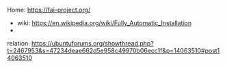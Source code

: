 Home: https://fai-project.org/
- wiki: https://en.wikipedia.org/wiki/Fully_Automatic_Installation
- 
relation: https://ubuntuforums.org/showthread.php?t=2467953&s=47234deae662d5e958c49970b06ecc1f&p=14063510#post14063510
